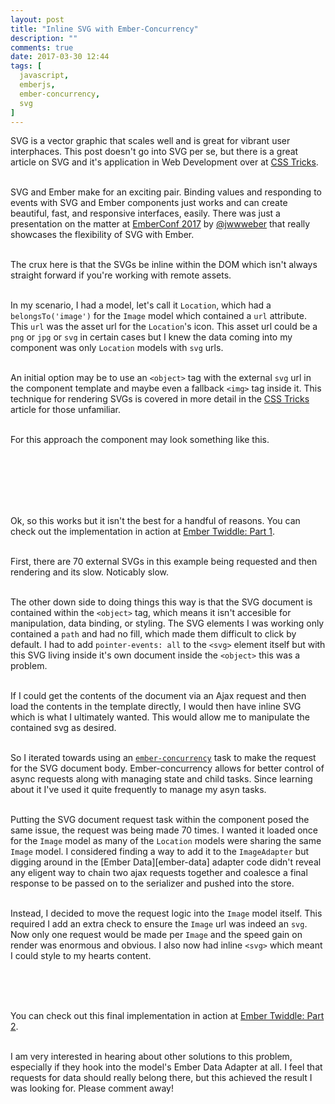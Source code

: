 ```yaml
---
layout: post
title: "Inline SVG with Ember-Concurrency"
description: ""
comments: true
date: 2017-03-30 12:44
tags: [
  javascript,
  emberjs,
  ember-concurrency,
  svg
]
---
```


SVG is a vector graphic that scales well and is great for vibrant user interphaces. This post doesn't go into SVG per se, but there is a great article on SVG and it's application in Web Development over at [CSS Tricks][css-tricks]. <br><br>

SVG and Ember make for an exciting pair. Binding values and responding to events with SVG and Ember components just works and can create beautiful, fast, and responsive interfaces, easily. There was just a presentation on the matter at [EmberConf 2017][ember-conf] by [@jwwweber][jwwweber] that really showcases the flexibility of SVG with Ember. <br><br>

The crux here is that the SVGs be inline within the DOM which isn't always straight forward if you're working with remote assets. <br><br>

In my scenario, I had a model, let's call it `Location`, which had a `belongsTo('image')` for the `Image` model which contained a `url` attribute. This `url` was the asset url for the `Location`'s icon. This asset url could be a `png` or `jpg` or `svg` in certain cases but I knew the data coming into my component was only `Location` models with `svg` urls. <br><br>

An initial option may be to use an `<object>` tag with the external `svg` url in the component template and maybe even a fallback `<img>` tag inside it. This technique for rendering SVGs is covered in more detail in the [CSS Tricks][css-tricks] article for those unfamiliar. <br><br>

For this approach the component may look something like this. <br><br>

<script src="https://gist.github.com/hbrysiewicz/0dfa3403ead4ab1acc0a9d4cb97a6191.js"></script><br><br>

<script src="https://gist.github.com/hbrysiewicz/fbba804bde88f1be32efdace7c9a86d9.js"></script><br><br>

Ok, so this works but it isn't the best for a handful of reasons. You can check out the implementation in action at [Ember Twiddle: Part 1][ember-twiddle-1]. <br><br>

First, there are 70 external SVGs in this example being requested and then rendering and its slow. Noticably slow.<br><br>

The other down side to doing things this way is that the SVG document is contained within the `<object>` tag, which means it isn't accesible for manipulation, data binding, or styling. The SVG elements I was working only contained a `path` and had no fill, which made them difficult to click by default. I had to add `pointer-events: all` to the `<svg>` element itself but with this SVG living inside it's own document inside the `<object>` this was a problem.<br><br>

If I could get the contents of the document via an Ajax request and then load the contents in the template directly, I would then have inline SVG which is what I ultimately wanted. This would allow me to manipulate the contained svg as desired.<br><br>

So I iterated towards using an [`ember-concurrency`][e-c] task to make the request for the SVG document body. Ember-concurrency allows for better control of async requests along with managing state and child tasks. Since learning about it I've used it quite frequently to manage my asyn tasks. <br><br>

Putting the SVG document request task within the component posed the same issue, the request was being made 70 times. I wanted it loaded once for the `Image` model as many of the `Location` models were sharing the same `Image` model. I considered finding a way to add it to the `ImageAdapter` but digging around in the [Ember Data][ember-data] adapter code didn't reveal any eligent way to chain two ajax requests together and coalesce a final response to be passed on to the serializer and pushed into the store.<br><br>

Instead, I decided to move the request logic into the `Image` model itself. This required I add an extra check to ensure the `Image` url was indeed an `svg`. Now only one request would be made per `Image` and the speed gain on render was enormous and obvious. I also now had inline `<svg>` which meant I could style to my hearts content.<br><br>

<script src="https://gist.github.com/hbrysiewicz/423018386f8c448e2d00232bd3e3e635.js"></script><br><br>

You can check out this final implementation in action at [Ember Twiddle: Part 2][ember-twiddle-2]. <br><br>

<div class='update'>
I am very interested in hearing about other solutions to this problem, especially if they hook into the model's Ember Data Adapter at all. I feel that requests for data should really belong there, but this achieved the result I was looking for. Please comment away!
</div>


[css-tricks]: https://css-tricks.com/using-svg/
[e-c]: http://ember-concurrency.com
[ember-conf]: http://emberconf.com/schedule.html#svg-animation-and-interaction-in-ember
[ember-twiddle-1]: https://ember-twiddle.com/d4e4aad8932df3c2bee9ea49ca173875?fileTreeShown=false&numColumns=2&openFiles=components.clickable-svg.js%2Ctemplates.components.clickable-svg.hbs
[ember-twiddle-2]: https://ember-twiddle.com/ad6664ec5635f9fbf59a7045ed064590?fileTreeShown=false&numColumns=2&openFiles=models.image.js%2Ctemplates.components.clickable-svg.hbs
[jwwweber]: http://twitter.com/jwwweber
